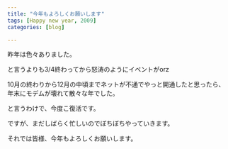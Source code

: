 ```yaml
---
title: "今年もよろしくお願いします"
tags: [Happy new year, 2009]
categories: [blog]

---
```


昨年は色々ありました。

と言うよりも3/4終わってから怒涛のようにイベントがorz

10月の終わりから12月の中頃までネットが不通でやっと開通したと思ったら、年末にモデムが壊れて散々な年でした。

と言うわけで、今度こ復活です。

ですが、まだしばらく忙しいのでぼちぼちやっていきます。

それでは皆様、今年もよろしくお願いします。